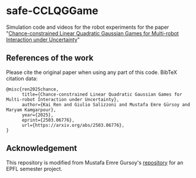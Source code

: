# safe-CCLQGGame
Simulation code and videos for the robot experiments for the paper "[Chance-constrained Linear Quadratic Gaussian Games for Multi-robot  Interaction under Uncertainty](https://arxiv.org/abs/2503.06776)"

## References of the work
Please cite the original paper when using any part of this code. BibTeX citation data:
```
@misc{ren2025chance,
      title={Chance-constrained Linear Quadratic Gaussian Games for Multi-robot Interaction under Uncertainty}, 
      author={Kai Ren and Giulio Salizzoni and Mustafa Emre Gürsoy and Maryam Kamgarpour},
      year={2025},
      eprint={2503.06776},
      url={https://arxiv.org/abs/2503.06776}, 
}
```

## Acknowledgement
This repository is modified from Mustafa Emre Gursoy's [repository](https://github.com/freddiefreeloader1/CCILQGames.git) for an EPFL semester project.

